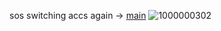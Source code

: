 sos switching accs again -> [main](https://github.com/ArmyDreamerz)
![1000000302](https://media.tenor.com/ZRpFCgujMqQAAAAM/rouge-the-bat-sonic-x.gif)

